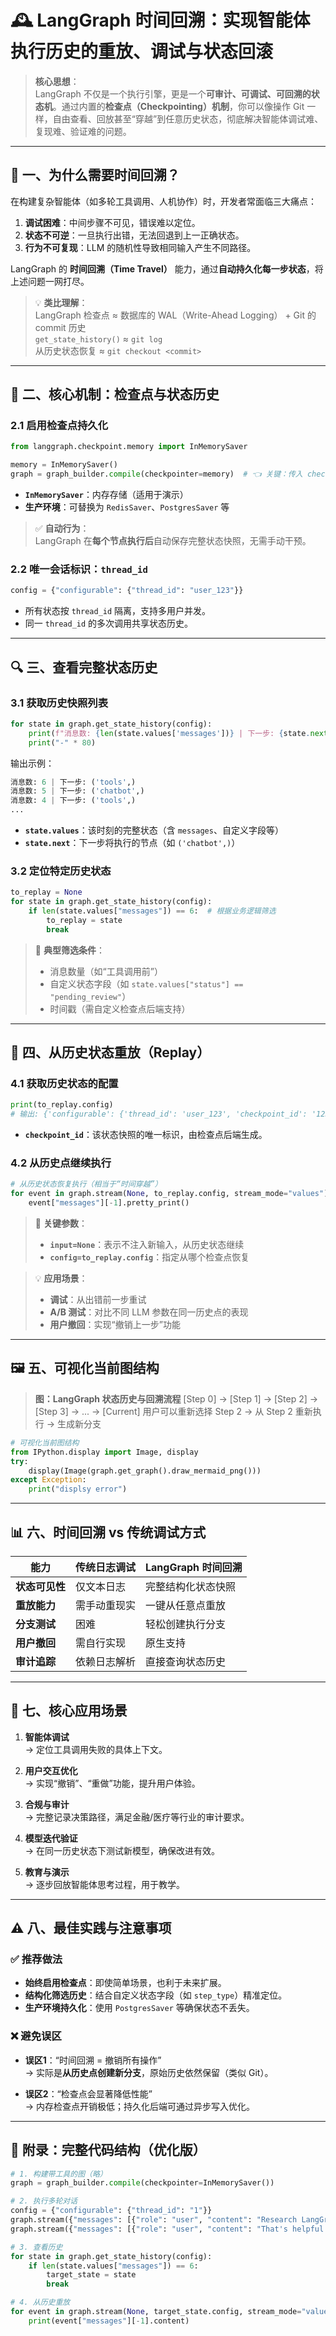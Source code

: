 # 🕰️ LangGraph 时间回溯：实现智能体执行历史的重放、调试与状态回滚

> **核心思想**：\
> LangGraph 不仅是一个执行引擎，更是一个**可审计、可调试、可回溯的状态机**。通过内置的**检查点（Checkpointing）机制**，你可以像操作 Git 一样，自由查看、回放甚至“穿越”到任意历史状态，彻底解决智能体调试难、复现难、验证难的问题。

***

## 📌 一、为什么需要时间回溯？

在构建复杂智能体（如多轮工具调用、人机协作）时，开发者常面临三大痛点：

1. **调试困难**：中间步骤不可见，错误难以定位。
2. **状态不可逆**：一旦执行出错，无法回退到上一正确状态。
3. **行为不可复现**：LLM 的随机性导致相同输入产生不同路径。

LangGraph 的 **时间回溯（Time Travel）** 能力，通过**自动持久化每一步状态**，将上述问题一网打尽。

> 💡 **类比理解**：\
> LangGraph 检查点 ≈ 数据库的 WAL（Write-Ahead Logging） + Git 的 commit 历史\
> `get_state_history()` ≈ `git log`\
> 从历史状态恢复 ≈ `git checkout <commit>`

***

## 🧱 二、核心机制：检查点与状态历史

### 2.1 启用检查点持久化

```python
from langgraph.checkpoint.memory import InMemorySaver

memory = InMemorySaver()
graph = graph_builder.compile(checkpointer=memory)  # 👈 关键：传入 checkpointer
```

* **`InMemorySaver`**：内存存储（适用于演示）
* **生产环境**：可替换为 `RedisSaver`、`PostgresSaver` 等

> ✅ **自动行为**：\
> LangGraph 在**每个节点执行后**自动保存完整状态快照，无需手动干预。

### 2.2 唯一会话标识：`thread_id`

```python
config = {"configurable": {"thread_id": "user_123"}}
```

* 所有状态按 `thread_id` 隔离，支持多用户并发。
* 同一 `thread_id` 的多次调用共享状态历史。

***

## 🔍 三、查看完整状态历史

### 3.1 获取历史快照列表

```python
for state in graph.get_state_history(config):
    print(f"消息数: {len(state.values['messages'])} | 下一步: {state.next}")
    print("-" * 80)
```

输出示例：

```python
消息数: 6 | 下一步: ('tools',)
消息数: 5 | 下一步: ('chatbot',)
消息数: 4 | 下一步: ('tools',)
...
```

* **`state.values`**：该时刻的完整状态（含 `messages`、自定义字段等）
* **`state.next`**：下一步将执行的节点（如 `('chatbot',)`）

### 3.2 定位特定历史状态

```python
to_replay = None
for state in graph.get_state_history(config):
    if len(state.values["messages"]) == 6:  # 根据业务逻辑筛选
        to_replay = state
        break
```

> 🎯 **典型筛选条件**：
>
> * 消息数量（如“工具调用前”）
> * 自定义状态字段（如 `state.values["status"] == "pending_review"`）
> * 时间戳（需自定义检查点后端支持）

***

## 🔄 四、从历史状态重放（Replay）

### 4.1 获取历史状态的配置

```python
print(to_replay.config)
# 输出: {'configurable': {'thread_id': 'user_123', 'checkpoint_id': '1234567890'}}
```

* **`checkpoint_id`**：该状态快照的唯一标识，由检查点后端生成。

### 4.2 从历史点继续执行

```python
# 从历史状态恢复执行（相当于“时间穿越”）
for event in graph.stream(None, to_replay.config, stream_mode="values"):
    event["messages"][-1].pretty_print()
```

> 🔑 **关键参数**：
>
> * **`input=None`**：表示不注入新输入，从历史状态继续
> * **`config=to_replay.config`**：指定从哪个检查点恢复

> 💡 **应用场景**：
>
> * **调试**：从出错前一步重试
> * **A/B 测试**：对比不同 LLM 参数在同一历史点的表现
> * **用户撤回**：实现“撤销上一步”功能

***

## 🖼️ 五、可视化当前图结构

> **图：LangGraph 状态历史与回溯流程**
> [Step 0] → [Step 1] → [Step 2] → [Step 3] → ... → [Current]
> 用户可以重新选择 Step 2 → 从 Step 2 重新执行 → 生成新分支

```python
# 可视化当前图结构
from IPython.display import Image, display
try:
    display(Image(graph.get_graph().draw_mermaid_png()))
except Exception:
    print("displsy error")
```

***

## 📊 六、时间回溯 vs 传统调试方式

| 能力 | 传统日志调试 | LangGraph 时间回溯 |
|------|----------------|----------------------|
| **状态可见性** | 仅文本日志 | 完整结构化状态快照 |
| **重放能力** | 需手动重现实 | 一键从任意点重放 |
| **分支测试** | 困难 | 轻松创建执行分支 |
| **用户撤回** | 需自行实现 | 原生支持 |
| **审计追踪** | 依赖日志解析 | 直接查询状态历史 |

***

## 🌟 七、核心应用场景

1. **智能体调试**\
   → 定位工具调用失败的具体上下文。

2. **用户交互优化**\
   → 实现“撤销”、“重做”功能，提升用户体验。

3. **合规与审计**\
   → 完整记录决策路径，满足金融/医疗等行业的审计要求。

4. **模型迭代验证**\
   → 在同一历史状态下测试新模型，确保改进有效。

5. **教育与演示**\
   → 逐步回放智能体思考过程，用于教学。

***

## ⚠️ 八、最佳实践与注意事项

### ✅ 推荐做法

* **始终启用检查点**：即使简单场景，也利于未来扩展。
* **结构化筛选历史**：结合自定义状态字段（如 `step_type`）精准定位。
* **生产环境持久化**：使用 `PostgresSaver` 等确保状态不丢失。

### ❌ 避免误区

* **误区1**：“时间回溯 = 撤销所有操作”\
  → 实际是**从历史点创建新分支**，原始历史依然保留（类似 Git）。

* **误区2**：“检查点会显著降低性能”\
  → 内存检查点开销极低；持久化后端可通过异步写入优化。

***

## 📎 附录：完整代码结构（优化版）

```python
# 1. 构建带工具的图（略）
graph = graph_builder.compile(checkpointer=InMemorySaver())

# 2. 执行多轮对话
config = {"configurable": {"thread_id": "1"}}
graph.stream({"messages": [{"role": "user", "content": "Research LangGraph"}]}, config)
graph.stream({"messages": [{"role": "user", "content": "That's helpful!"}]}, config)

# 3. 查看历史
for state in graph.get_state_history(config):
    if len(state.values["messages"]) == 6:
        target_state = state
        break

# 4. 从历史重放
for event in graph.stream(None, target_state.config, stream_mode="values"):
    print(event["messages"][-1].content)
```

